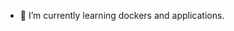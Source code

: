 - 🌱 I’m currently learning dockers and applications.

<!---
kimywong/kimywong is a ✨ special ✨ repository because its `README.md` (this file) appears on your GitHub profile.
You can click the Preview link to take a look at your changes.
--->

